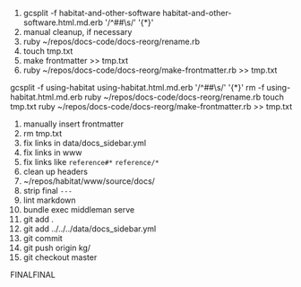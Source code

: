 1. gcsplit -f habitat-and-other-software habitat-and-other-software.html.md.erb '/^##\s/' '{*}'
2. manual cleanup, if necessary
3. ruby ~/repos/docs-code/docs-reorg/rename.rb
4. touch tmp.txt
5. make frontmatter >> tmp.txt
6. ruby ~/repos/docs-code/docs-reorg/make-frontmatter.rb >> tmp.txt

gcsplit -f using-habitat using-habitat.html.md.erb '/^##\s/' '{*}'
rm -f using-habitat.html.md.erb
ruby ~/repos/docs-code/docs-reorg/rename.rb
touch tmp.txt
ruby ~/repos/docs-code/docs-reorg/make-frontmatter.rb >> tmp.txt

1. manually insert frontmatter
2. rm tmp.txt
3.  fix links in data/docs_sidebar.yml
4.  fix links in www
5.  fix links like `reference#*` `reference/*`
6.  clean up headers
   1. ~/repos/habitat/www/source/docs/
7.  strip final `---`
8.  lint markdown
9.  bundle exec middleman serve
10. git add .
11. git add ../../../data/docs_sidebar.yml
12. git commit
13. git push origin kg/
14. git checkout master


FINALFINAL
